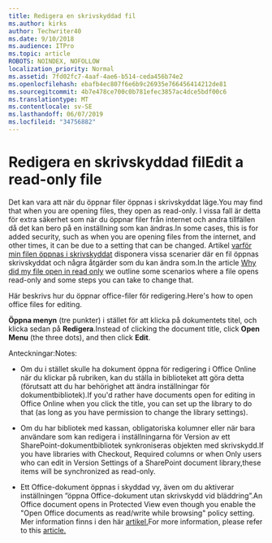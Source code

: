 ```yaml
---
title: Redigera en skrivskyddad fil
ms.author: kirks
author: Techwriter40
ms.date: 9/10/2018
ms.audience: ITPro
ms.topic: article
ROBOTS: NOINDEX, NOFOLLOW
localization_priority: Normal
ms.assetid: 7fd02fc7-4aaf-4ae6-b514-ceda456b74e2
ms.openlocfilehash: ebafb4ec807f6e6b9c26935e766456414212de81
ms.sourcegitcommit: 4b7e478ce700c0b781efec3857ac4dce5bdf00c6
ms.translationtype: MT
ms.contentlocale: sv-SE
ms.lasthandoff: 06/07/2019
ms.locfileid: "34756882"
---
```

# <a name="edit-a-read-only-file"></a><span data-ttu-id="1eff3-102">Redigera en skrivskyddad fil</span><span class="sxs-lookup"><span data-stu-id="1eff3-102">Edit a read-only file</span></span>

<span data-ttu-id="1eff3-103">Det kan vara att när du öppnar filer öppnas i skrivskyddat läge.</span><span class="sxs-lookup"><span data-stu-id="1eff3-103">You may find that when you are opening files, they open as read-only.</span></span> <span data-ttu-id="1eff3-104">I vissa fall är detta för extra säkerhet som när du öppnar filer från internet och andra tillfällen då det kan bero på en inställning som kan ändras.</span><span class="sxs-lookup"><span data-stu-id="1eff3-104">In some cases, this is for added security, such as when you are opening files from the internet, and other times, it can be due to a setting that can be changed.</span></span> <span data-ttu-id="1eff3-105">Artikel [varför min filen öppnas i skrivskyddat](https://support.office.com/article/Why-did-my-file-open-read-only-3ab4b792-da50-4b38-8628-14c64e1f1d15) disponera vissa scenarier där en fil öppnas skrivskyddat och några åtgärder som du kan ändra som.</span><span class="sxs-lookup"><span data-stu-id="1eff3-105">In the article [Why did my file open in read only](https://support.office.com/article/Why-did-my-file-open-read-only-3ab4b792-da50-4b38-8628-14c64e1f1d15) we outline some scenarios where a file opens read-only and some steps you can take to change that.</span></span>

<span data-ttu-id="1eff3-106">Här beskrivs hur du öppnar office-filer för redigering.</span><span class="sxs-lookup"><span data-stu-id="1eff3-106">Here's how to open office files for editing.</span></span>

<span data-ttu-id="1eff3-107">**Öppna menyn** (tre punkter) i stället för att klicka på dokumentets titel, och klicka sedan på **Redigera**.</span><span class="sxs-lookup"><span data-stu-id="1eff3-107">Instead of clicking the document title, click **Open Menu** (the three dots), and then click **Edit**.</span></span>

<span data-ttu-id="1eff3-108">Anteckningar:</span><span class="sxs-lookup"><span data-stu-id="1eff3-108">Notes:</span></span>

- <span data-ttu-id="1eff3-109">Om du i stället skulle ha dokument öppna för redigering i Office Online när du klickar på rubriken, kan du ställa in biblioteket att göra detta (förutsatt att du har behörighet att ändra inställningar för dokumentbibliotek).</span><span class="sxs-lookup"><span data-stu-id="1eff3-109">If you'd rather have documents open for editing in Office Online when you click the title, you can set up the library to do that (as long as you have permission to change the library settings).</span></span>

- <span data-ttu-id="1eff3-110">Om du har bibliotek med kassan, obligatoriska kolumner eller när bara användare som kan redigera i inställningarna för Version av ett SharePoint-dokumentbibliotek synkroniseras objekten med skrivskydd.</span><span class="sxs-lookup"><span data-stu-id="1eff3-110">If you have libraries with Checkout, Required columns or when Only users who can edit in Version Settings of a SharePoint document library,these items will be synchronized as read-only.</span></span>

- <span data-ttu-id="1eff3-111">Ett Office-dokument öppnas i skyddad vy, även om du aktiverar inställningen ”öppna Office-dokument utan skrivskydd vid bläddring”.</span><span class="sxs-lookup"><span data-stu-id="1eff3-111">An Office document opens in Protected View even though you enable the "Open Office documents as read/write while browsing" policy setting.</span></span> <span data-ttu-id="1eff3-112">Mer information finns i den här [artikel.](https://support.microsoft.com/help/983047/an-office-document-opens-in-protected-view-even-though-you-enable-the)</span><span class="sxs-lookup"><span data-stu-id="1eff3-112">For more information, please refer to this [article.](https://support.microsoft.com/help/983047/an-office-document-opens-in-protected-view-even-though-you-enable-the)</span></span>

